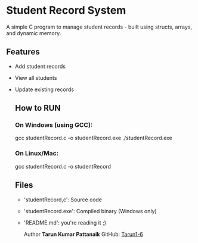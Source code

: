 # Student Record System

A simple C program to manage student records - built using
structs, arrays, and dynamic memory.

## Features
- Add student records
- View all students
- Update existing records

  ## How to RUN

  ### On Windows (using GCC):
  gcc studentRecord.c -o studentRecord.exe
  ./studentRecord.exe

  ### On Linux/Mac:
  gcc studentRecord.c -o studentRecord

  ## Files
  - 'studentRecord,c': Source code
  - 'studentRecord.exe': Compiled binary (Windows only)
  - 'README.md': you're reading it ;)
 
    Author
    **Tarun Kumar Pattanaik**
    GitHub: [Tarun1-6](https://github.com/Tarun1-6)
